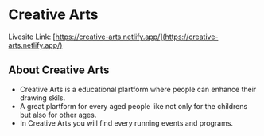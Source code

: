 # Creative Arts

Livesite Link: [https://creative-arts.netlify.app/](https://creative-arts.netlify.app/)

## About Creative Arts
* Creative Arts is a educational plartform where people can enhance their drawing skils.
* A great plartform for every aged people like not only for the childrens but also for other ages.
* In Creative Arts you will find every running events and programs.
